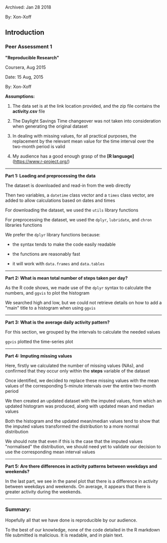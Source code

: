 Archived: Jan 28 2018

By: Xon-Xoff


## Introduction

### Peer Assessment 1  

**"Reproducible Research"**   

Coursera, Aug 2015  

Date: 15 Aug, 2015   

By: Xon-Xoff     

**Assumptions:**   

1. The data set is at the link location provided, and the zip file contains the **activity.csv** file  

2. The Daylight Savings Time changeover was not taken into consideration when generating the original dataset  

3. In dealing with missing values, for all practical purposes, the replacement by the relevant mean value for the time interval over the two-month period is valid   

3. My audience has a good enough grasp of the **[R language]**(https://www.r-project.org/)  

--------

**Part 1: Loading and preprocessing the data**  

The dataset is downloaded and read-in from the web directly  

Then two variables, a `datetime` class vector and a `times` class vector, are added to allow calculations based on dates and times  

For downloading the dataset, we used the `utils` library functions  

For preprocessing the dataset, we used the `dplyr`, `lubridate`, and `chron` libraries functions  

We prefer the `dplyr` library functions because:  

* the syntax tends to make the code easily readable  

* the functions are reasonably fast  

* it will work with `data.frames` and `data.tables`   

--------

**Part 2: What is mean total number of steps taken per day?**  

As the R code shows, we made use of the `dplyr` syntax to calculate the numbers, and `ggvis` to plot the histogram  

We searched high and low, but we could not retrieve details on how to add a "main" title to a histogram when using `ggvis`  

--------

**Part 3: What is the average daily activity pattern?**  

For this section, we grouped by the intervals to calculate the needed values   

`ggvis` plotted the time-series plot  

--------

**Part 4: Imputing missing values**   

Here, firstly we calculated the number of missing values (NAs), and confirmed that they occur only within the **steps** variable of the dataset  

Once identified, we decided to replace these missing values with the mean values of the corresponding 5-minute intervals over the entire two-month period   

We then created an updated dataset with the imputed values, from which an updated histogram was produced, along with updated mean and median values  

Both the histogram and the updated mean/median values tend to show that the imputed values transformed the distribution to a more normal distribution   

We should note that even if this is the case that the imputed values "normalised" the distribution, we should need yet to validate our decision to use the corresponding mean interval values    

--------

**Part 5: Are there differences in activity patterns between weekdays and weekends?**   

In the last part, we see in the panel plot that there is a difference in activity between weekdays and weekends.  On average, it appears that there is greater activity during the weekends.   


--------

### Summary:

Hopefully all that we have done is reproducible by our audience.

To the best of our knowledge, none of the code detailed in the R markdown file submitted is malicious.  It is readable, and in plain text.
